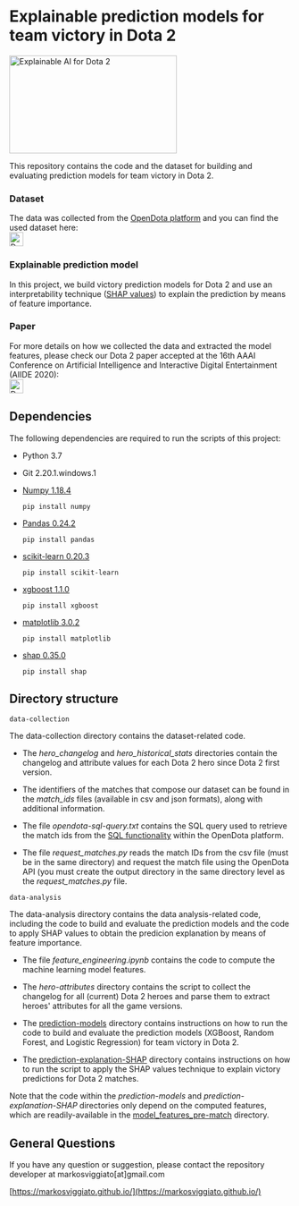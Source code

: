 # Explainable prediction models for team victory in Dota 2

<a href="https://markosviggiato.github.io/" target="_blank"><img src="https://markosviggiato.github.io/img/portfolio/my_website/xai_dota2.png" alt="Explainable AI for Dota 2" title="Explainable AI for Dota 2" width=300 height=175></a>

This repository contains the code and the dataset for building and evaluating prediction models for team victory in Dota 2.

### Dataset
The data was collected from the [OpenDota platform](https://www.opendota.com/) and you can find the used dataset here: </br> <a href="http://doi.org/10.5281/zenodo.3890315" target="_blank"><img src="https://upload.wikimedia.org/wikipedia/commons/8/86/Database-icon.svg" alt="Dota 2 dataset" title="Dota 2 dataset" width=25 height=25></a>

### Explainable prediction model
In this project, we build victory prediction models for Dota 2 and use an interpretability technique ([SHAP values](http://papers.nips.cc/paper/7062-a-unified-approach-to-interpreting-model-predictions.pdf)) to explain the prediction by means of feature importance.

### Paper
For more details on how we collected the data and extracted the model features, please check our Dota 2 paper accepted at the 16th AAAI Conference on Artificial Intelligence and Interactive Digital Entertainment (AIIDE 2020):</br> 
<a href="https://markosviggiato.github.io/resources/Markos_AIIDE_20.pdf" target="_blank"><img src="https://upload.wikimedia.org/wikipedia/commons/8/87/PDF_file_icon.svg" alt="Dota 2 paper" title="Dota 2 paper" width=25 height=25></a>

## Dependencies

The following dependencies are required to run the scripts of this project:

 - Python 3.7
 
 
 - Git 2.20.1.windows.1
  
  
 - [Numpy 1.18.4](https://numpy.org/)

    `
    pip install numpy
    `


 - [Pandas 0.24.2](https://pandas.pydata.org/)
 
    `
    pip install pandas
    `
 
 
 - [scikit-learn 0.20.3](https://scikit-learn.org/stable/)

    `
    pip install scikit-learn
    `


 - [xgboost 1.1.0](https://xgboost.readthedocs.io/en/latest/)

    `
    pip install xgboost
    `
  
  
 - [matplotlib 3.0.2](https://matplotlib.org/)

    `
    pip install matplotlib
    `
    
    
 - [shap 0.35.0](https://github.com/slundberg/shap)

    `
    pip install shap
    `

## Directory structure

`data-collection`

The data-collection directory contains the dataset-related code.

* The *hero_changelog* and *hero_historical_stats* directories contain the changelog and attribute values for each Dota 2 hero since Dota 2 first version.

* The identifiers of the matches that compose our dataset can be found in the *match_ids* files (available in csv and json formats), along with additional information.

* The file *opendota-sql-query.txt* contains the SQL query used to retrieve the match ids from the [SQL functionality](https://www.opendota.com/explorer) within the OpenDota platform.

* The file *request_matches.py* reads the match IDs from the csv file (must be in the same directory) and request the match file using the OpenDota API (you must create the output directory in the same directory level as the *request_matches.py* file.  


`data-analysis`

The data-analysis directory contains the data analysis-related code, including the code to build and evaluate the prediction models and the code to apply SHAP values to obtain the predicion explanation by means of feature importance.

* The file *feature_engineering.ipynb* contains the code to compute the machine learning model features.

* The *hero-attributes* directory contains the script to collect the changelog for all (current) Dota 2 heroes and parse them to extract heroes' attributes for all the game versions.

* The [prediction-models](data-analysis/prediction-models/) directory contains instructions on how to run the code to build and evaluate the prediction models (XGBoost, Random Forest, and Logistic Regression) for team victory in Dota 2.

* The [prediction-explanation-SHAP](data-analysis/prediction-explanation-SHAP/) directory contains instructions on how to run the script to apply the SHAP values technique to explain victory predictions for Dota 2 matches.

Note that the code within the *prediction-models* and *prediction-explanation-SHAP* directories only depend on the computed features, which are readily-available in the [model_features_pre-match](data-analysis/prediction-models/model_features_pre-match/) directory.


## General Questions

If you have any question or suggestion, please contact the repository developer at markosviggiato[at]gmail.com


[https://markosviggiato.github.io/](https://markosviggiato.github.io/)
